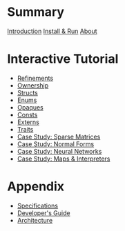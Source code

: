 # Summary

[Introduction](README.md)
[Install & Run](guide/install.md)
[About](ABOUT.md)


# Interactive Tutorial

- [Refinements](tutorial/01-refinements.md)
- [Ownership](tutorial/02-ownership.md)
- [Structs](tutorial/03-structs.md)
- [Enums](tutorial/04-enums.md)
- [Opaques](tutorial/05-vectors.md)
- [Consts](tutorial/06-consts.md)
- [Externs]()
- [Traits]()
- [Case Study: Sparse Matrices]()
- [Case Study: Normal Forms]()
- [Case Study: Neural Networks]()
- [Case Study: Maps & Interpreters]()

# Appendix

- [Specifications](guide/specifications.md)
- [Developer's Guide](guide/develop.md)
- [Architecture](guide/architecture.md)
